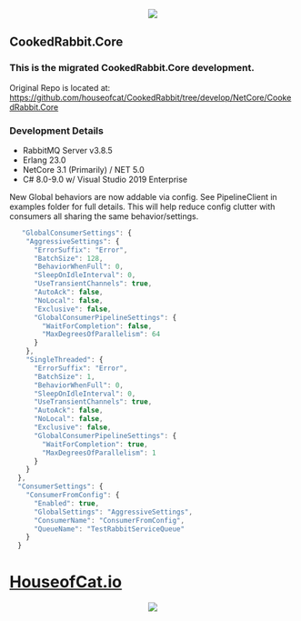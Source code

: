 <p align="center"><img src="https://s33.postimg.cc/g8pyewwm7/COOKEDRABBIT_1.jpg"></p>

## CookedRabbit.Core

### This is the migrated CookedRabbit.Core development.

Original Repo is located at:  
https://github.com/houseofcat/CookedRabbit/tree/develop/NetCore/CookedRabbit.Core

### Development Details

 * RabbitMQ Server v3.8.5
 * Erlang 23.0
 * NetCore 3.1 (Primarily) / NET 5.0
 * C# 8.0-9.0 w/ Visual Studio 2019 Enterprise
 
New Global behaviors are now addable via config. See PipelineClient in examples folder for full details. This will help reduce config clutter with consumers all sharing the same behavior/settings.  
```javascript
   "GlobalConsumerSettings": {
    "AggressiveSettings": {
      "ErrorSuffix": "Error",
      "BatchSize": 128,
      "BehaviorWhenFull": 0,
      "SleepOnIdleInterval": 0,
      "UseTransientChannels": true,
      "AutoAck": false,
      "NoLocal": false,
      "Exclusive": false,
      "GlobalConsumerPipelineSettings": {
        "WaitForCompletion": false,
        "MaxDegreesOfParallelism": 64
      }
    },
    "SingleThreaded": {
      "ErrorSuffix": "Error",
      "BatchSize": 1,
      "BehaviorWhenFull": 0,
      "SleepOnIdleInterval": 0,
      "UseTransientChannels": true,
      "AutoAck": false,
      "NoLocal": false,
      "Exclusive": false,
      "GlobalConsumerPipelineSettings": {
        "WaitForCompletion": true,
        "MaxDegreesOfParallelism": 1
      }
    }
  },
  "ConsumerSettings": {
    "ConsumerFromConfig": {
      "Enabled": true,
      "GlobalSettings": "AggressiveSettings",
      "ConsumerName": "ConsumerFromConfig",
      "QueueName": "TestRabbitServiceQueue"
    }
  }
```

# [HouseofCat.io](https://houseofcat.io)
<p align="center"><img src="https://s33.postimg.cc/tt2hpn1of/COOKEDRABBIT_Readme_2.jpg"></p>
